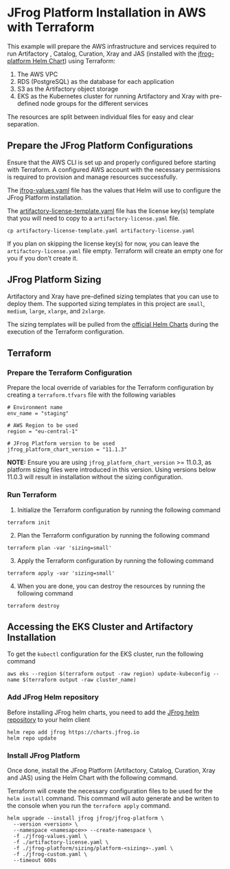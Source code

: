 # JFrog Platform Installation in AWS with Terraform
This example will prepare the AWS infrastructure and services required to run Artifactory , Catalog, Curation, Xray and JAS  (installed with the [jfrog-platform Helm Chart](https://github.com/jfrog/charts/tree/master/stable/jfrog-platform)) using Terraform:
1. The AWS VPC
2. RDS (PostgreSQL) as the database for each application
3. S3 as the Artifactory object storage
4. EKS as the Kubernetes cluster for running Artifactory and Xray with pre-defined node groups for the different services

The resources are split between individual files for easy and clear separation.


## Prepare the JFrog Platform Configurations
Ensure that the AWS CLI is set up and properly configured before starting with Terraform. 
A configured AWS account with the necessary permissions is required to provision and manage resources successfully. 

The [jfrog-values.yaml](jfrog-values.yaml) file has the values that Helm will use to configure the JFrog Platform installation.

The [artifactory-license-template.yaml](artifactory-license-template.yaml) file has the license key(s) template that you will need to copy to a `artifactory-license.yaml` file.
```shell
cp artifactory-license-template.yaml artifactory-license.yaml
```

If you plan on skipping the license key(s) for now, you can leave the `artifactory-license.yaml` file empty. Terraform will create an empty one for you if you don't create it.

## JFrog Platform Sizing
Artifactory and Xray have pre-defined sizing templates that you can use to deploy them. The supported sizing templates in this project are `small`, `medium`, `large`, `xlarge`, and `2xlarge`.

The sizing templates will be pulled from the [official Helm Charts](https://github.com/jfrog/charts) during the execution of the Terraform configuration.

## Terraform

### Prepare the Terraform Configuration
Prepare the local override of variables for the Terraform configuration by creating a `terraform.tfvars` file with the following variables
```hcl
# Environment name
env_name = "staging"

# AWS Region to be used
region = "eu-central-1"

# JFrog Platform version to be used
jfrog_platform_chart_version = "11.1.3"
```

**NOTE:** Ensure you are using `jfrog_platform_chart_version` >= 11.0.3, as platform sizing files were introduced in this version. Using versions below 11.0.3 will result in installation without the sizing configuration.

### Run Terraform

1. Initialize the Terraform configuration by running the following command
```shell
terraform init
```

2. Plan the Terraform configuration by running the following command
```shell
terraform plan -var 'sizing=small'
```

3. Apply the Terraform configuration by running the following command
```shell
terraform apply -var 'sizing=small'
```

4. When you are done, you can destroy the resources by running the following command
```shell
terraform destroy
```

## Accessing the EKS Cluster and Artifactory Installation
To get the `kubectl` configuration for the EKS cluster, run the following command
```shell
aws eks --region $(terraform output -raw region) update-kubeconfig --name $(terraform output -raw cluster_name)
```

### Add JFrog Helm repository
Before installing JFrog helm charts, you need to add the [JFrog helm repository](https://charts.jfrog.io) to your helm client

```shell
helm repo add jfrog https://charts.jfrog.io
helm repo update
```

### Install JFrog Platform
Once done, install the JFrog Platform (Artifactory, Catalog, Curation, Xray and JAS) using the Helm Chart with the following command.

Terraform will create the necessary configuration files to be used for the `helm install` command.
This command will auto generate and be writen to the console when you run the `terraform apply` command.
```shell
helm upgrade --install jfrog jfrog/jfrog-platform \
  --version <version> \
  --namespace <namesapce>> --create-namespace \
  -f ./jfrog-values.yaml \
  -f ./artifactory-license.yaml \
  -f ./jfrog-platform/sizing/platform-<sizing>-.yaml \
  -f ./jfrog-custom.yaml \
  --timeout 600s
```
